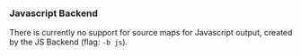 ### Javascript Backend

There is currently no support for source maps for Javascript output,
created by the JS Backend (flag: `-b js`).




